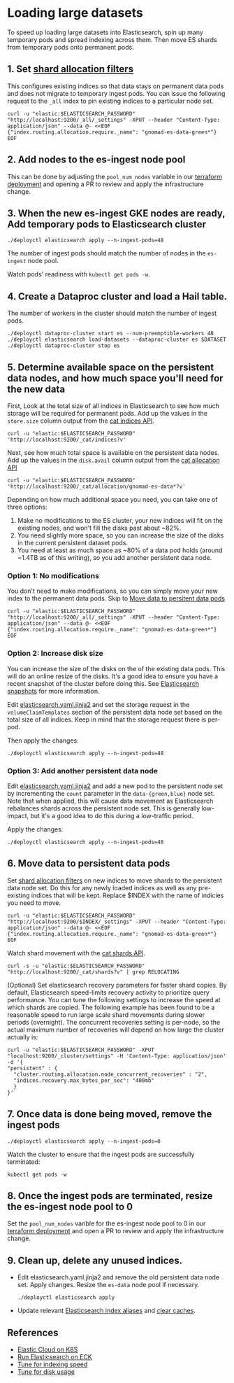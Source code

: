# Loading large datasets

To speed up loading large datasets into Elasticsearch, spin up many temporary pods and spread indexing across them.
Then move ES shards from temporary pods onto permanent pods.

## 1. Set [shard allocation filters](https://www.elastic.co/guide/en/elasticsearch/reference/current/shard-allocation-filtering.html)

This configures existing indices so that data stays on permanent data pods and does not migrate to temporary ingest pods. You can issue the following request to the `_all` index to pin existing indices to a particular node set.

```
curl -u "elastic:$ELASTICSEARCH_PASSWORD" "http://localhost:9200/_all/_settings" -XPUT --header "Content-Type: application/json" --data @- <<EOF
{"index.routing.allocation.require._name": "gnomad-es-data-green*"}
EOF
```

## 2. Add nodes to the es-ingest node pool

This can be done by adjusting the `pool_num_nodes` variable in our [terraform deployment](https://github.com/broadinstitute/gnomad-terraform/blob/8519ea09e697afc7993b278f1c2b4240ae21c8a4/exac-gnomad/services/browserv4/main.tf#L99) and opening a PR to review and apply the infrastructure change.

## 3. When the new es-ingest GKE nodes are ready, Add temporary pods to Elasticsearch cluster

```
./deployctl elasticsearch apply --n-ingest-pods=48
```

The number of ingest pods should match the number of nodes in the `es-ingest` node pool.

Watch pods' readiness with `kubectl get pods -w`.

## 4. Create a Dataproc cluster and load a Hail table.

The number of workers in the cluster should match the number of ingest pods.

```
./deployctl dataproc-cluster start es --num-preemptible-workers 48
./deployctl elasticsearch load-datasets --dataproc-cluster es $DATASET
./deployctl dataproc-cluster stop es
```

## 5. Determine available space on the persistent data nodes, and how much space you'll need for the new data

First, Look at the total size of all indices in Elasticsearch to see how much storage will be required for permanent pods. Add up the values in the `store.size` column output from the [cat indices API](https://www.elastic.co/guide/en/elasticsearch/reference/7.17/cat-indices.html).

```
curl -u "elastic:$ELASTICSEARCH_PASSWORD" 'http://localhost:9200/_cat/indices?v'
```

Next, see how much total space is available on the persistent data nodes. Add up the values in the `disk.avail` column output from the [cat allocation API](https://www.elastic.co/guide/en/elasticsearch/reference/7.17/cat-allocation.html)

```
curl -u "elastic:$ELASTICSEARCH_PASSWORD" 'http://localhost:9200/_cat/allocation/gnomad-es-data*?v'
```

Depending on how much additional space you need, you can take one of three options:

1. Make no modifications to the ES cluster, your new indices will fit on the existing nodes, and won't fill the disks past about ~82%.
2. You need slightly more space, so you can increase the size of the disks in the current persistent dataset pods.
3. You need at least as much space as ~80% of a data pod holds (around ~1.4TB as of this writing), so you add another persistent data node.

### Option 1: No modifications

You don't need to make modifications, so you can simply move your new index to the permanent data pods. Skip to [Move data to persitent data pods](#6-move-data-to-persistent-data-pods)

```
curl -u "elastic:$ELASTICSEARCH_PASSWORD" "http://localhost:9200/_all/_settings" -XPUT --header "Content-Type: application/json" --data @- <<EOF
{"index.routing.allocation.require._name": "gnomad-es-data-green*"}
EOF
```

### Option 2: Increase disk size

You can increase the size of the disks on the of the existing data pods. This will do an online resize of the disks. It's a good idea to ensure you have a recent snapshot of the cluster before doing this. See [Elasticsearch snapshots](./ElasticsearchSnapshots.md) for more information.

Edit [elasticsearch.yaml.jinja2](../manifests/elasticsearch/elasticsearch.yaml.jinja2) and set the storage request in the `volumeClaimTemplates` section of the persistent data node set based on the total size of all indices. Keep in mind that the storage request there is per-pod.

Then apply the changes:

```
./deployctl elasticsearch apply --n-ingest-pods=48
```

### Option 3: Add another persistent data node

Edit [elasticsearch.yaml.jinja2](../manifests/elasticsearch/elasticsearch.yaml.jinja2) and add a new pod to the persistent node set by incrementing the `count` parameter in the `data-{green,blue}` node set. Note that when applied, this will cause data movement as Elasticsearch rebalances shards across the persistent node set. This is generally low-impact, but it's a good idea to do this during a low-traffic period.

Apply the changes:

```
./deployctl elasticsearch apply --n-ingest-pods=48
```

## 6. Move data to persistent data pods

Set [shard allocation filters](https://www.elastic.co/guide/en/elasticsearch/reference/current/shard-allocation-filtering.html) on new indices to move shards to the persistent data node set. Do this for any newly loaded indices as well as any pre-existing indices that will be kept. Replace $INDEX with the name of indicies you need to move.

```
curl -u "elastic:$ELASTICSEARCH_PASSWORD" "http://localhost:9200/$INDEX/_settings" -XPUT --header "Content-Type: application/json" --data @- <<EOF
{"index.routing.allocation.require._name": "gnomad-es-data-green*"}
EOF
```

Watch shard movement with the [cat shards API](https://www.elastic.co/guide/en/elasticsearch/reference/current/cat-shards.html).

```
curl -s -u "elastic:$ELASTICSEARCH_PASSWORD" "http://localhost:9200/_cat/shards?v" | grep RELOCATING
```

(Optional) Set elasticsearch recovery parameters for faster shard copies. By default, Elasticsearch speed-limits recovery activity to prioritize query performance. You can tune the following settings to increase the speed at which shards are copied. The following example has been found to be a reasonable speed to run large scale shard movements during slower periods (overnight). The concurrent recoveries setting is per-node, so the actual maximum number of recoveries will depend on how large the cluster actually is:

```
curl -u "elastic:$ELASTICSEARCH_PASSWORD" -XPUT "localhost:9200/_cluster/settings" -H 'Content-Type: application/json' -d '{
"persistent" : {
  "cluster.routing.allocation.node_concurrent_recoveries" : "2",
  "indices.recovery.max_bytes_per_sec": "400mb"
  }
}'

```

## 7. Once data is done being moved, remove the ingest pods

```
./deployctl elasticsearch apply --n-ingest-pods=0
```

Watch the cluster to ensure that the ingest pods are successfully terminated:

```
kubectl get pods -w
```

## 8. Once the ingest pods are terminated, resize the es-ingest node pool to 0

Set the `pool_num_nodes` varible for the es-ingest node pool to 0 in our [terraform deployment](https://github.com/broadinstitute/gnomad-terraform/blob/8519ea09e697afc7993b278f1c2b4240ae21c8a4/exac-gnomad/services/browserv4/main.tf#L99) and open a PR to review and apply the infrastructure change.

## 9. Clean up, delete any unused indices.

- Edit elasticsearch.yaml.jinja2 and remove the old persistent data node set. Apply changes. Resize the `es-data` node pool if necessary.

  ```
  ./deployctl elasticsearch apply
  ```

- Update relevant [Elasticsearch index aliases](./ElasticsearchIndexAliases.md) and [clear caches](./RedisCache.md).

## References

- [Elastic Cloud on K8S](https://www.elastic.co/guide/en/cloud-on-k8s/current/k8s-overview.html)
- [Run Elasticsearch on ECK](https://www.elastic.co/guide/en/cloud-on-k8s/current/k8s-elasticsearch-specification.html)
- [Tune for indexing speed](https://www.elastic.co/guide/en/elasticsearch/reference/master/tune-for-indexing-speed.html)
- [Tune for disk usage](https://www.elastic.co/guide/en/elasticsearch/reference/master/tune-for-disk-usage.html)
